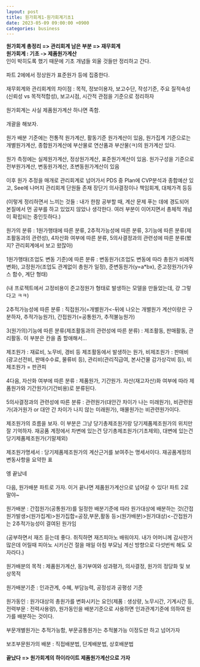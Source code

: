 ```yaml
---
layout: post
title: 원가회계1-원가회계기초1
date: 2023-05-09 09:00:00 +0900
categories: business
---
```


<p>
<span style="font-weight:bolder">원가회계 총정리 => 관리회계 남은 부분 => 재무회계</span><br/>
<span style="font-weight:bolder">원가회계 : 기초 -> 제품원가계산</span><br/>
인이 박히도록 했기 때문에 기초 개념들 외울 것들만 정리하고 간다.
<br/><br/>
파트 2에에서 정상원가 표준원가 등에 집중한다.
<br/><br/>
재무회계와 관리회계의 차이점 : 목적, 정보이용자, 보고수단, 작성기준, 주요 질적속성(신뢰성 vs 목적적합성), 보고시점, 시간적 관점을 기준으로 정리하자
<br/><br/>
원가회계는 사실 제품원가계산 하나면 족함.
<br/><br/>
개괄을 해보자.
<br/><br/>
원가 배분 기준에는 전통적 원가계산, 활동기준 원가계산이 있음, 원가집계 기준으로는 개별원가계산, 종합원가계산에 부산물로 연산품과 부산물(ㅋ)의 원가계산 있다.
<br/><br/>
원가 측정에는 실제원가계산, 정상원가계산, 표준원가계산이 있음. 원가구성을 기준으로 전부원가계산, 변동원가계산, 초변동원가계산이 있음
<br/><br/>
이후 원가 추정을 매개로 관리회계로 넘어가서 PDS 중 Plan에 CVP분석과 종합예산 있고, See에 나머지 관리회계 단원들 존재 장단기 의사결정이나 책임회계, 대체가격 등등
<br/><br/>
(이렇게 정리하면서 느끼는 것들 : 내가 한참 공부할 때, 계산 문제 푸는 데에 경도되어 본질에서 먼 공부를 하고 있었지 않았나 생각한다. 여러 부분이 이어지면서 총체적 개념이 확립되는 중인듯하다.)
<br/><br/>
원가의 분류 : 1원가행태에 따른 분류, 2추적가능성에 따른 분류, 3기능에 따른 분류(제조활동과의 관련성), 4자산화 여부에 따른 분류, 5의사결정과의 관련성에 따른 분류(봤지? 관리회계에서 보고 왔잖아)
<br/><br/>
1원가행태(조업도 변동 기준)에 따른 분류 : 변동원가(조업도 변동에 따라 총원가 비례적 변화), 고정원가(조업도 관계없이 총원가 일정), 준변동원가(y=a*bx), 준고정원가(가우스 함수, 계단 형태)
<br/><br/>
(내 프로젝트에서 고정비용이 준고정원가 형태로 발생하는 모델을 만들었는데, 걍 그렇다고 ㅋㅋ)
<br/><br/>
2추적가능성에 따른 분류 : 직접원가(=개별원가<-뒤에 나오는 개별원가 계산이랑은 구분하자, 추적가능원가), 간접원가(=공통원가, 추적불능원가)
<br/><br/>
3(원가의)기능에 따른 분류(제조활동과의 관련성에 따른 분류) : 제조활동, 판매활동, 관리활동. 이 부분은 칸을 좀 할애해서...
<br/><br/>
제조원가 : 재료비, 노무비, 경비 등 제조활동에서 발생하는 원가, 비제조원가 : 판매비(광고선전비, 판매수수료, 물류비 등), 관리비(관리직급여, 본사건물 감가상각비 등), 비제조원가 = 판관피
<br/><br/>
4다음, 자산화 여부에 따른 분류 : 제품원가, 기간원가. 자산(재고자산)화 여부에 따라 제품원가와 기간원가(기간비용)로 분류된다.
<br/><br/>
5의사결정과의 관련성에 따른 분류 : 관련원가(대안간 차이가 나는 미래원가), 비관련원가(과거원가 or 대안 간 차이가 나지 않는 미래원가), 매몰원가는 비관련원가이다.
<br/><br/>
제조원가의 흐름을 보자. 이 부분은 그냥 당기총제조원가랑 당기제품제조원가의 위치만 잘 기억하자. 재공품 계정에서 차변에 있는건 당기총제조원가(기초제외), 대변에 있는건 당기제품제조원가(기말제외)
<br/><br/>
제조원가명세서 : 당기제품제조원가의 계산근거를 보여주는 명세서이다. 재공품계정의 변동사항을 요약한 표
<br/><br/>
엥 끝났네
<br/><br/>
다음, 원가배분 파트로 가자. 이거 끝나면 제품원가계산으로 넘어갈 수 있다! 파트 2로 말야~
<br/><br/>
원가배분 : 간접원가(공통원가)를 일정한 배분기준에 따라 원가대상에 배분하는 것(간접원가발생>(원가집계)>원가집합=공장,부문,활동 등>(원가배분)>원가대상)<-간접원가는 2추적가능성이 결여된 원가임
<br/><br/>
(공부하면서 재즈 듣는데 좋다. 취직하면 재즈피아노 배워야지. 내가 어머니께 감사한거 많은데 어릴때 피아노 시키신건 절을 매일 아침 부모님 계신 방향으로 다섯번씩 해도 모자라다.)
<br/><br/>
원가배분의 목적 : 제품원가계산, 동기부여와 성과평가, 의사결정, 원가의 정당화 및 보상목적
<br/><br/>
원가배분기준 : 인과관계, 수혜, 부담능력, 공정성과 공평성 기준
<br/><br/>
원가동인 : 원가대상의 총원가를 변화시키는 요인(제품 : 생상량, 노무시간, 기계시간 등, 전력부문 : 전력사용량), 원가동인을 배분기준으로 사용하면 인과관계기준에 의하여 원가를 배분하는 것이다.
<br/><br/>
부문개별원가는 추적가능함, 부문공통원가는 추적불가능 이정도만 하고 넘어가자
<br/><br/>
보조부문원가의 배분 : 직접배분법, 단계배분법, 상호배분법
<br/><br/>
<span style="font-weight:bolder">끝났다 => 원가회계의 하이라이트 제품원가계산으로 가자</span><br/>
</p>
